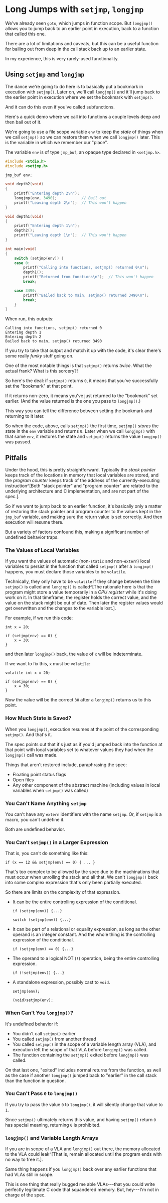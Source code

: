 <!-- Beej's guide to C

# vim: ts=4:sw=4:nosi:et:tw=72
-->

# Long Jumps with `setjmp`, `longjmp`

We've already seen `goto`, which jumps in function scope. But
`longjmp()` allows you to jump back to an earlier point in execution,
back to a function that called this one.

There are a lot of limitations and caveats, but this can be a useful
function for bailing out from deep in the call stack back up to an
earlier state.

In my experience, this is very rarely-used functionality.

## Using `setjmp` and `longjmp`

The dance we're going to do here is to basically put a bookmark in
execution with `setjmp()`. Later on, we'll call `longjmp()` and it'll
jump back to the earlier point in execution where we set the bookmark
with `setjmp()`.

And it can do this even if you've called subfunctions.

Here's a quick demo where we call into functions a couple levels deep
and then bail out of it.

We're going to use a file scope variable `env` to keep the _state_ of
things when we call `setjmp()` so we can restore them when we call
`longjmp()` later. This is the variable in which we remember our
"place".

The variable `env` is of type `jmp_buf`, an opaque type declared in
`<setjmp.h>`.

``` {.c .numberLines}
#include <stdio.h>
#include <setjmp.h>

jmp_buf env;

void depth2(void)
{
    printf("Entering depth 2\n");
    longjmp(env, 3490);           // Bail out
    printf("Leaving depth 2\n");  // This won't happen
}

void depth1(void)
{
    printf("Entering depth 1\n");
    depth2();
    printf("Leaving depth 1\n");  // This won't happen
}

int main(void)
{
    switch (setjmp(env)) {
    case 0:
        printf("Calling into functions, setjmp() returned 0\n");
        depth1();
        printf("Returned from functions\n");  // This won't happen
        break;

    case 3490:
        printf("Bailed back to main, setjmp() returned 3490\n");
        break;
    }
}
```

When run, this outputs:

```
Calling into functions, setjmp() returned 0
Entering depth 1
Entering depth 2
Bailed back to main, setjmp() returned 3490
```

If you try to take that output and match it up with the code, it's clear
there's some really _funky_ stuff going on.

One of the most notable things is that `setjmp()` returns _twice_. What
the actual frank? What is this sorcery?!

So here's the deal: if `setjmp()` returns `0`, it means that you've
successfully set the "bookmark" at that point.

If it returns non-zero, it means you've just returned to the "bookmark"
set earlier. (And the value returned is the one you pass to
`longjmp()`.)

This way you can tell the difference between setting the bookmark and
returning to it later.

So when the code, above, calls `setjmp()` the first time, `setjmp()`
_stores_ the state in the `env` variable and returns `0`.  Later when we
call `longjmp()` with that same `env`, it restores the state and
`setjmp()` returns the value `longjmp()` was passed.

## Pitfalls

Under the hood, this is pretty straightforward. Typically the _stack
pointer_ keeps track of the locations in memory that local variables are
stored, and the _program counter_ keeps track of the address of the
currently-executing instruction^[Both "stack pointer" and "program
counter" are related to the underlying architecture and C
implementation, and are not part of the spec.].

So if we want to jump back to an earlier function, it's basically only a
matter of restoring the stack pointer and program counter to the values
kept in the `jmp_buf` variable, and making sure the return value is set
correctly. And then execution will resume there.

But a variety of factors confound this, making a significant number of
undefined behavior traps.

### The Values of Local Variables

If you want the values of automatic (non-`static` and non-`extern`)
local variables to persist in the function that called `setjmp()` after
a `longjmp()` happens, you must declare those variables to be
`volatile`.

Technically, they only have to be `volatile` if they change between the
time `setjmp()` is called and `longjmp()` is called^[The rationale here
is that the program might store a value temporarily in a _CPU register_
while it's doing work on it. In that timeframe, the register holds the
correct value, and the value on the stack might be out of date. Then
later the register values would get overwritten and the changes to the
variable lost.].

For example, if we run this code:

``` {.c}
int x = 20;

if (setjmp(env) == 0) {
    x = 30;
}
```

and then later `longjmp()` back, the value of `x` will be indeterminate.

If we want to fix this, `x` must be `volatile`:

``` {.c}
volatile int x = 20;

if (setjmp(env) == 0) {
    x = 30;
}
```

Now the value will be the correct `30` after a `longjmp()` returns us to
this point.

### How Much State is Saved?

When you `longjmp()`, execution resumes at the point of the
corresponding `setjmp()`. And that's it.

The spec points out that it's just as if you'd jumped back into the function
at that point with local variables set to whatever values they had when
the `longjmp()` call was made.

Things that aren't restored include, paraphrasing the spec:

* Floating point status flags
* Open files
* Any other component of the abstract machine (including values in local
  variables when `setjmp()` was called)

### You Can't Name Anything `setjmp`

You can't have any `extern` identifiers with the name `setjmp`. Or, if
`setjmp` is a macro, you can't undefine it.

Both are undefined behavior.

### You Can't `setjmp()` in a Larger Expression

That is, you can't do something like this:

``` {.c}
if (x == 12 && setjmp(env) == 0) { ... }
```

That's too complex to be allowed by the spec due to the machinations
that must occur when unrolling the stack and all that. We can't
`longjmp()` back into some complex expression that's only been partially
executed.

So there are limits on the complexity of that expression. 

* It can be the entire controlling expression of the conditional.

  ``` {.c}
  if (setjmp(env)) {...}
  ```

  ``` {.c}
  switch (setjmp(env)) {...}
  ```

* It can be part of a relational or equality expression, as long as the
  other operand is an integer constant. And the whole thing is the
  controlling expression of the conditional.

  ``` {.c}
  if (setjmp(env) == 0) {...}
  ```

* The operand to a logical NOT (`!`) operation, being the entire
  controlling expression.

  ``` {.c}
  if (!setjmp(env)) {...}
  ```

* A standalone expression, possibly cast to `void`.

  ``` {.c}
  setjmp(env);
  ```
  ``` {.c}
  (void)setjmp(env);
  ```

### When Can't You `longjmp()`?

It's undefined behavior if:

* You didn't call `setjmp()` earlier
* You called `setjmp()` from another thread
* You called `setjmp()` in the scope of a variable length array (VLA),
  and execution left the scope of that VLA before `longjmp()` was
  called.
* The function containing the `setjmp()` exited before `longjmp()` was
  called.

On that last one, "exited" includes normal returns from the function, as
well as the case if another `longjmp()` jumped back to "earlier" in the
call stack than the function in question.

### You Can't Pass `0` to `longjmp()`

If you try to pass the value `0` to `longjmp()`, it will silently change
that value to `1`.

Since `setjmp()` ultimately returns this value, and having `setjmp()`
return `0` has special meaning, returning `0` is prohibited.

### `longjmp()` and Variable Length Arrays

If you are in scope of a VLA and `longjmp()` out there, the memory
allocated to the VLA could leak^[That is, remain allocated until the
program ends with no way to free it.].

Same thing happens if you `longjmp()` back over any earlier functions
that had VLAs still in scope.

This is one thing that really bugged me able VLAs---that you could write
perfectly legitimate C code that squandered memory. But, hey---I'm not
in charge of the spec.
